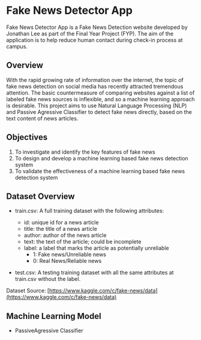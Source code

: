 # Fake News Detector App
Fake News Detector App is a Fake News Detection website developed by Jonathan Lee as part of the Final Year Project (FYP). The aim of the application is to help reduce human contact during check-in process at campus.

## Overview
With the rapid growing rate of information over the internet, the topic of fake news detection on social media has recently attracted tremendous attention. The basic countermeasure of comparing websites against a list of labeled fake news sources is inflexible, and so a machine learning approach is desirable. This project aims to use Natural Language Processing (NLP) and Passive Agressive Classifier to detect fake news directly, based on the text content of news articles.

## Objectives
1. To investigate and identify the key features of fake news
2. To design and develop a machine learning based fake news detection system
3. To validate the effectiveness of a machine learning based fake news detection system

## Dataset Overview

- train.csv: A full training dataset with the following attributes:
    - id: unique id for a news article
    - title: the title of a news article
    - author: author of the news article
    - text: the text of the article; could be incomplete
    - label: a label that marks the article as potentially unreliable
        - 1: Fake news/Unreliable news
        - 0: Real News/Reliable news

- test.csv: A testing training dataset with all the same attributes at train.csv without the label.

Dataset Source: [https://www.kaggle.com/c/fake-news/data](https://www.kaggle.com/c/fake-news/data)

## Machine Learning Model
- PassiveAgressive Classifier